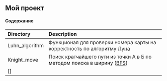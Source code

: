 ## Мой проект

#### Содержание

Directory|Description
:---|:---
Luhn_algorithm|Функционал для проверки номера карты на корректность по алгоритму [Луна](https://ru.wikipedia.org/wiki/Алгоритм_Луна)
Knight_move|Поиск кратчайшего пути из точки А в Б по методом поиска в ширину ([BFS](https://ru.wikipedia.org/wiki/Поиск_в_ширину))
[]|
